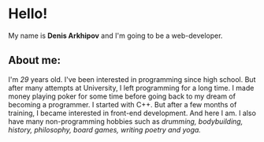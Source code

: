 # Hello!

My name is **Denis Arkhipov** and I'm going to be a web-developer.

## About me:
I'm *29* years old. I've been interested in programming since high school. But after many attempts at University, I left programming for a long time. 
I made money playing poker for some time before going back to my dream of becoming a programmer. I started with C++. But after a few months of training, I became interested in front-end development. And here I am.
I also have many non-programming hobbies such as *drumming, bodybuilding, history, philosophy, board games, writing poetry and yoga.*